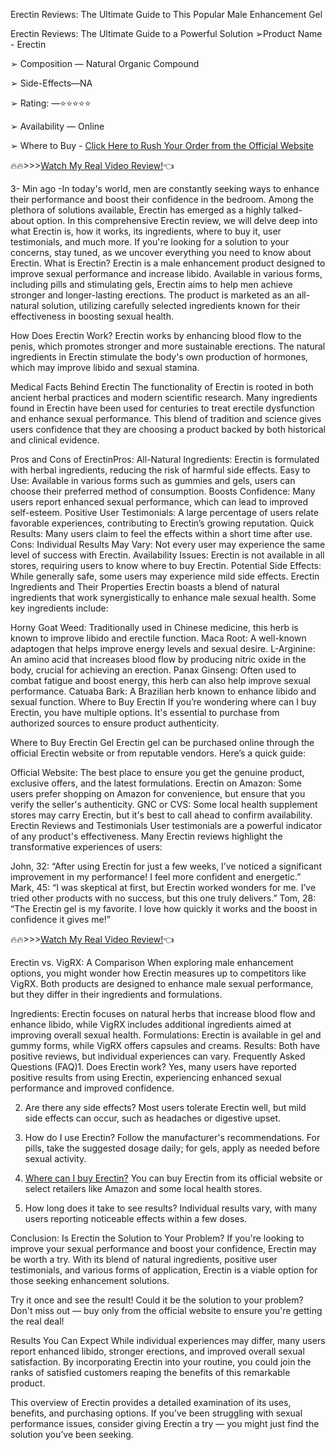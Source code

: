 Erectin Reviews: The Ultimate Guide to This Popular Male Enhancement Gel

Erectin Reviews: The Ultimate Guide to a Powerful Solution
➢Product Name - Erectin 

➢ Composition — Natural Organic Compound 

➢ Side-Effects—NA 

➢ Rating: —⭐⭐⭐⭐⭐ 

➢ Availability — Online 

➢ Where to Buy - [Click Here to Rush Your Order from the Official Website]()

🔥🔥>>>[Watch My Real Video Review!](https://sites.google.com/view/sex-health-tips/erectin-promo-code)👈



3- Min ago -In today's world, men are constantly seeking ways to enhance their performance and boost their confidence in the bedroom. Among the plethora of solutions available, Erectin has emerged as a highly talked-about option. In this comprehensive Erectin review, we will delve deep into what Erectin is, how it works, its ingredients, where to buy it, user testimonials, and much more. If you're looking for a solution to your concerns, stay tuned, as we uncover everything you need to know about Erectin.
What is Erectin?
Erectin is a male enhancement product designed to improve sexual performance and increase libido. Available in various forms, including pills and stimulating gels, Erectin aims to help men achieve stronger and longer-lasting erections. The product is marketed as an all-natural solution, utilizing carefully selected ingredients known for their effectiveness in boosting sexual health.

How Does Erectin Work?
Erectin works by enhancing blood flow to the penis, which promotes stronger and more sustainable erections. The natural ingredients in Erectin stimulate the body's own production of hormones, which may improve libido and sexual stamina.

Medical Facts Behind Erectin
The functionality of Erectin is rooted in both ancient herbal practices and modern scientific research. Many ingredients found in Erectin have been used for centuries to treat erectile dysfunction and enhance sexual performance. This blend of tradition and science gives users confidence that they are choosing a product backed by both historical and clinical evidence.

Pros and Cons of ErectinPros:
All-Natural Ingredients: Erectin is formulated with herbal ingredients, reducing the risk of harmful side effects.
Easy to Use: Available in various forms such as gummies and gels, users can choose their preferred method of consumption.
Boosts Confidence: Many users report enhanced sexual performance, which can lead to improved self-esteem.
Positive User Testimonials: A large percentage of users relate favorable experiences, contributing to Erectin’s growing reputation.
Quick Results: Many users claim to feel the effects within a short time after use.
Cons:
Individual Results May Vary: Not every user may experience the same level of success with Erectin.
Availability Issues: Erectin is not available in all stores, requiring users to know where to buy Erectin.
Potential Side Effects: While generally safe, some users may experience mild side effects.
Erectin Ingredients and Their Properties
Erectin boasts a blend of natural ingredients that work synergistically to enhance male sexual health. Some key ingredients include:

Horny Goat Weed: Traditionally used in Chinese medicine, this herb is known to improve libido and erectile function.
Maca Root: A well-known adaptogen that helps improve energy levels and sexual desire.
L-Arginine: An amino acid that increases blood flow by producing nitric oxide in the body, crucial for achieving an erection.
Panax Ginseng: Often used to combat fatigue and boost energy, this herb can also help improve sexual performance.
Catuaba Bark: A Brazilian herb known to enhance libido and sexual function.
Where to Buy Erectin
If you’re wondering where can I buy Erectin, you have multiple options. It's essential to purchase from authorized sources to ensure product authenticity.

Where to Buy Erectin Gel
Erectin gel can be purchased online through the official Erectin website or from reputable vendors. Here’s a quick guide:

Official Website: The best place to ensure you get the genuine product, exclusive offers, and the latest formulations.
Erectin on Amazon: Some users prefer shopping on Amazon for convenience, but ensure that you verify the seller's authenticity.
GNC or CVS: Some local health supplement stores may carry Erectin, but it's best to call ahead to confirm availability.
Erectin Reviews and Testimonials
User testimonials are a powerful indicator of any product's effectiveness. Many Erectin reviews highlight the transformative experiences of users:

John, 32: “After using Erectin for just a few weeks, I’ve noticed a significant improvement in my performance! I feel more confident and energetic.”
Mark, 45: “I was skeptical at first, but Erectin worked wonders for me. I’ve tried other products with no success, but this one truly delivers.”
Tom, 28: “The Erectin gel is my favorite. I love how quickly it works and the boost in confidence it gives me!”

🔥🔥>>>[Watch My Real Video Review!](https://sites.google.com/view/sex-health-tips/erectin-promo-code)👈



Erectin vs. VigRX: A Comparison
When exploring male enhancement options, you might wonder how Erectin measures up to competitors like VigRX. Both products are designed to enhance male sexual performance, but they differ in their ingredients and formulations.

Ingredients: Erectin focuses on natural herbs that increase blood flow and enhance libido, while VigRX includes additional ingredients aimed at improving overall sexual health.
Formulations: Erectin is available in gel and gummy forms, while VigRX offers capsules and creams.
Results: Both have positive reviews, but individual experiences can vary.
Frequently Asked Questions (FAQ)1. Does Erectin work?
Yes, many users have reported positive results from using Erectin, experiencing enhanced sexual performance and improved confidence.

2. Are there any side effects?
Most users tolerate Erectin well, but mild side effects can occur, such as headaches or digestive upset.

3. How do I use Erectin?
Follow the manufacturer's recommendations. For pills, take the suggested dosage daily; for gels, apply as needed before sexual activity.

4. [Where can I buy Erectin?](https://sites.google.com/view/simple-health-advice/Erectin-reviews)
You can buy Erectin from its official website or select retailers like Amazon and some local health stores.

5. How long does it take to see results?
Individual results vary, with many users reporting noticeable effects within a few doses.

Conclusion: Is Erectin the Solution to Your Problem?
If you're looking to improve your sexual performance and boost your confidence, Erectin may be worth a try. With its blend of natural ingredients, positive user testimonials, and various forms of application, Erectin is a viable option for those seeking enhancement solutions.


Try it once and see the result! Could it be the solution to your problem? Don't miss out — buy only from the official website to ensure you're getting the real deal!

Results You Can Expect
While individual experiences may differ, many users report enhanced libido, stronger erections, and improved overall sexual satisfaction. By incorporating Erectin into your routine, you could join the ranks of satisfied customers reaping the benefits of this remarkable product.

This overview of Erectin provides a detailed examination of its uses, benefits, and purchasing options. If you’ve been struggling with sexual performance issues, consider giving Erectin a try — you might just find the solution you’ve been seeking.
